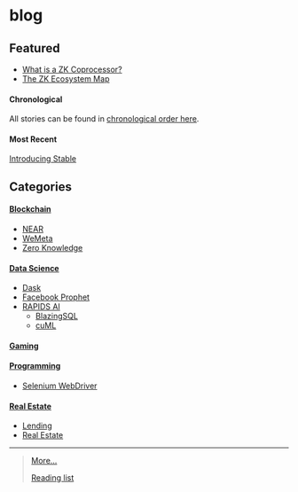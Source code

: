 # blog

## Featured
- [What is a ZK Coprocessor?](https://medium.com/dropout-analytics/what-is-a-zk-coprocessor-62b2053a7203?sk=6c7146474d5f442f36ea53553f64ab24)
- [The ZK Ecosystem Map](https://medium.com/dropout-analytics/the-definitive-guide-to-zk-1b91572233ca?sk=abdaa16aa5e1894ae9423a910b7c4d1f)

#### Chronological 
All stories can be found in [chronological order here](docs/chronological).

#### Most Recent
[Introducing Stable](https://warobson.medium.com/introducing-stable-69537bd7ee99)

## Categories

#### [Blockchain](docs/blockchain)
- [NEAR](docs/blockchain/near)
- [WeMeta](docs/blockchain/wemeta)
- [Zero Knowledge](docs/blockchain/zero_knowledge)

#### [Data Science](docs/data_science)
- [Dask](docs/ds/dask)
- [Facebook Prophet](docs/ds/prophet)
- [RAPIDS AI](docs/ds/rapids)
  - [BlazingSQL](docs/ds/rapids_ai/blazingsql)
  - [cuML](docs/ds/rapids_ai/cuml)

#### [Gaming](docs/gaming)

#### [Programming](docs/programming)
- [Selenium WebDriver](docs/pr/selenium)

#### [Real Estate](docs/real_estate)
- [Lending](docs/re/lending)
- [Real Estate](docs/re/real_estate)

-----
> [More...](docs/more) 
> 
> [Reading list](docs/reading_list)
